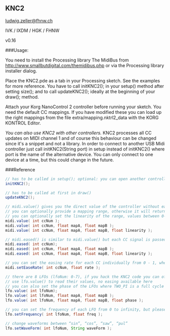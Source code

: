 
## KNC2

ludwig.zeller@fhnw.ch

IVK / IXDM / HGK / FHNW

v0.16


###Usage:

You need to install the Processing library The MidiBus from http://www.smallbutdigital.com/themidibus.php or via the Processing library installer dialog.

Place the KNC2.pde as a tab in your Processing sketch. See the examples for more reference. You have to call initKNC2(); in your setup() method after setting size();
and to call updateKNC2(); ideally at the beginning of your draw(); method.

Attach your Korg NanoControl 2 controller before running your sketch. You need the default  CC mappings. If you have modified these you can load up the right mappings from the file extra/mapping.nktrl2_data with the KORG KONTROL Editor. 

*You can also use KNC2 with other controllers.* KNC2 processes all CC updates on MIDI channel 1 and of course this behaviour can be changed since it's a snippet and not a library. In order to connect to another USB Midi controller just call initKNC2(String port) in setup instead of initKNC2() where port is the name of the alternative device. You can only connect to one device at a time, but this could change in the future.


###Reference

```Java
// has to be called in setup(); optional: you can open another controller by providing its name via initKNC2(String port);
initKNC2(); 

// has to be called at first in draw()
updateKNC2(); 

// midi.value() gives you the direct value of the controller without easing
// you can optionally provide a mapping range, otherwise it will return the slider range from 0-1
// you can optionally set the linearity of the range, values between 0-1 produce logarithmic scales while values from 1-infinity produce exponential scales
midi.value( int ccNum ); 
midi.value( int ccNum, float mapA, float mapB ); 
midi.value( int ccNum, float mapA, float mapB, float linearity ); 

// midi.eased() is similar to midi.value() but each CC signal is passed through an easing filter
midi.eased( int ccNum);
midi.eased( int ccNum, float mapA, float mapB );
midi.eased( int ccNum, float mapA, float mapB, float linearity );

// you can set the easing rate for each CC individually from 0 - 1, where 0 will be very slow and 1 will be like midi.value()
midi.setEaseRate( int ccNum, float rate ); 

// there are 8 LFOs (lfoNum: 0-7), if you hack the KNC2 code you can of course have as many as you want
// use lfo.value() to read their values, no easing available here
// you can also set the phase of the LFOs where TWO_PI is a full cycle
lfo.value( int lfoNum);
lfo.value( int lfoNum, float mapA, float mapB );
lfo.value( int lfoNum, float mapA, float mapB, float phase );

// you can set the frequency of each LFO from 0 to infinity, but please note that you cannot display changes that are faster than the framerate. 
lfo.setFrequency( int lfoNum, float freq ); 

// change waveforms between “sin”, “cos”, “saw”, “pul”
lfo.setWaveForm( int lfoNum, String waveForm ); 
```




